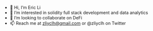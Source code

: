 - 👋 Hi, I’m Eric Li
- 👀 I’m interested in solidity full stack development and data analytics
- 💞️ I’m looking to collaborate on DeFi
- 📫 Reach me at zliyclh@gmail.com or @zliyclh on Twitter

